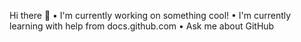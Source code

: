 Hi there :wave: 
•	 I'm currently working on something cool!
•	 I'm currently learning with help from docs.github.com
•	 Ask me about GitHub
